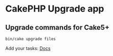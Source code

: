 # CakePHP Upgrade app

## Upgrade commands for Cake5+
```
bin/cake upgrade files
```

Add your tasks: [Docs](Upgrade.md)

